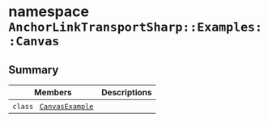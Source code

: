 # namespace `AnchorLinkTransportSharp::Examples::Canvas` 

## Summary

 Members                                | Descriptions                                
----------------------------------------|---------------------------------------------
`class ` [`CanvasExample`](AnchorLinkTransportSharp--Examples--Canvas--CanvasExample.md) | 

